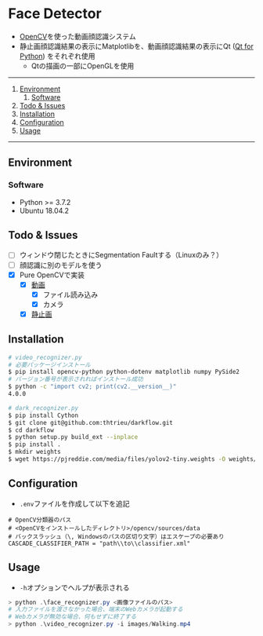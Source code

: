 # Face Detector

- [OpenCV](https://pypi.org/project/opencv-python/)を使った動画顔認識システム
- 静止画顔認識結果の表示にMatplotlibを、動画顔認識結果の表示にQt ([Qt for Python](https://doc.qt.io/qtforpython/index.html)) をそれぞれ使用
    - Qtの描画の一部にOpenGLを使用

---

1. [Environment](#environment)
   1. [Software](#software)
1. [Todo & Issues](#todo--issues)
1. [Installation](#installation)
1. [Configuration](#configuration)
1. [Usage](#usage)

---

## Environment

### Software

- Python >= 3.7.2
- Ubuntu 18.04.2

## Todo & Issues

- [ ] ウィンドウ閉じたときにSegmentation Faultする（Linuxのみ？）
- [ ] 顔認識に別のモデルを使う
- [x] Pure OpenCVで実装
    - [x] [動画](https://docs.opencv.org/3.0-beta/doc/py_tutorials/py_gui/py_video_display/py_video_display.html)
        - [x] ファイル読み込み
        - [x] カメラ
    - [x] [静止画](https://docs.opencv.org/3.0-beta/doc/py_tutorials/py_objdetect/py_face_detection/py_face_detection.html#face-detection)

## Installation

```bash
# video_recognizer.py
# 必要パッケージインストール
$ pip install opencv-python python-dotenv matplotlib numpy PySide2
# バージョン番号が表示されればインストール成功
$ python -c "import cv2; print(cv2.__version__)"
4.0.0

# dark_recognizer.py
$ pip install Cython
$ git clone git@github.com:thtrieu/darkflow.git
$ cd darkflow
$ python setup.py build_ext --inplace
$ pip install .
$ mkdir weights
$ wget https://pjreddie.com/media/files/yolov2-tiny.weights -O weights/yolov2-tiny.weights
```

## Configuration

- `.env`ファイルを作成して以下を追記

```
# OpenCV分類器のパス
# <OpenCVをインストールしたディレクトリ>/opencv/sources/data
# バックスラッシュ（\, Windowsのパスの区切り文字）はエスケープの必要あり
CASCADE_CLASSIFIER_PATH = "path\\to\\classifier.xml"
```

## Usage

- `-h`オプションでヘルプが表示される

```ps1
> python .\face_recognizer.py <画像ファイルのパス>
# 入力ファイルを渡さなかった場合、端末のWebカメラが起動する
# Webカメラが無効な場合、何もせずに終了する
> python .\video_recognizer.py -i images/Walking.mp4
```

[tf]: https://www.tensorflow.org/
[pydl]: https://www.python.org/downloads/release/python-367/
[opencv]: https://opencv.org/releases.html
